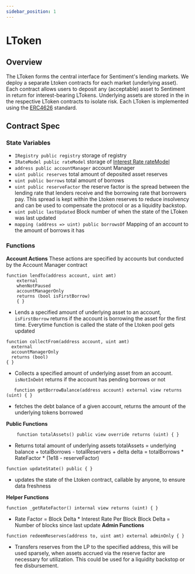 ```yaml
---
sidebar_position: 1
---
```


# LToken

## Overview

The LToken forms the central interface for Sentiment's lending markets.
We deploy a separate Ltoken contracts for each market (underlying asset). Each
contract allows users to deposit any (acceptable) asset to Sentiment in return
for interest-bearing LTokens. Underlying assets are stored in the in the
respective LToken contracts to isolate risk. Each LToken is implemented using the [ERC4626](https://eips.ethereum.org/EIPS/eip-4626) standard.

## Contract Spec


### State Variables  
- `IRegistry public registry` storage of registry
- `IRateModel public rateModel` storage of [Interest Rate rateModel](protocol/core/rateModel.md)
- `address public accountManager` account Manager
- `uint public reserves` total amount of deposited asset reserves
- `uint public borrows` total amount of borrows
- `uint public reserveFactor` the reserve factor is the spread between the lending rate that lenders receive and the borrowing rate that borrowers pay. This spread is kept within the Ltoken reserves to reduce insolvency and can be used to compensate the protocol or as a liquidity backstop.
- `uint public lastUpdated` Block number of when the state of the LToken was last updated
- `mapping (address => uint) public borrowsOf` Mapping of an account to the amount of borrows it has

### Functions
**Account Actions**
These actions are specified by accounts but conducted by the Account Manager
contract

```sol
function lendTo(address account, uint amt)
    external
    whenNotPaused
    accountManagerOnly
    returns (bool isFirstBorrow)
    { }
```
- Lends a specified amount of underlying asset to an account, `isFirstBorrow`     returns if the account is borrowing the asset for the first time. Everytime function is called the state of the Ltoken pool gets updated

```sol
function collectFrom(address account, uint amt)
  external
  accountManagerOnly
  returns (bool)
{ }
```
- Collects a specified amount of underlying asset from an account. `isNotInDebt` returns if the account has pending borrows or not

```sol
   function getBorrowBalance(address account) external view returns (uint) { }
```
- fetches the debt balance of a given account, returns the amount of the underlying tokens borrowed

**Public Functions**
```sol
    function totalAssets() public view override returns (uint) { }
```
- Returns total amount of underlying assets
            totalAssets = underlying balance + totalBorrows - totalReservers + delta
            delta = totalBorrows * RateFactor * (1e18 - reserveFactor)

```sol
function updateState() public { }
```
- updates the state of the Ltoken contract, callable by anyone, to ensure data freshness

**Helper Functions**
```sol
function _getRateFactor() internal view returns (uint) { }
```
- Rate Factor = Block Delta * Interest Rate Per Block
    Block Delta = Number of blocks since last update
**Admin Functions**
```sol
function redeemReserves(address to, uint amt) external adminOnly { }
```
- Transfers reserves from the LP to the specified address, this will be used sparsely, when assets accrued via the reserve factor are necessary for utilization. This could be used for a liquidity backstop or fee disbursement.  
